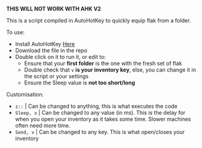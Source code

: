 __**THIS WILL NOT WORK WITH AHK V2**__

This is a script compiled in AutoHotKey to quickly equip flak from a folder.

To use:
  - Install AutoHotKey [Here](https://www.autohotkey.com/)
  - Download the file in the repo
  - Double click on it to run it, or edit to:
    - Ensure that your **first folder** is the one with the fresh set of flak
    - Double check that `v` **is your inventory key**, else, you can change it in the script or your settings
    - Ensure the Sleep value is **not too short/long**

Customisation:
  - `z::` | Can be changed to anything, this is what executes the code
  - `Sleep, x` | Can be changed to any value (in ms). This is the delay for when you open your inventory as it takes some time. Slower machines often need more time.
  - `Send, v` | Can be changed to any key. This is what open/closes your inventory
